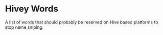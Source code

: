 # Hivey Words
A list of words that should probably be reserved on Hive based platforms to stop name sniping.
